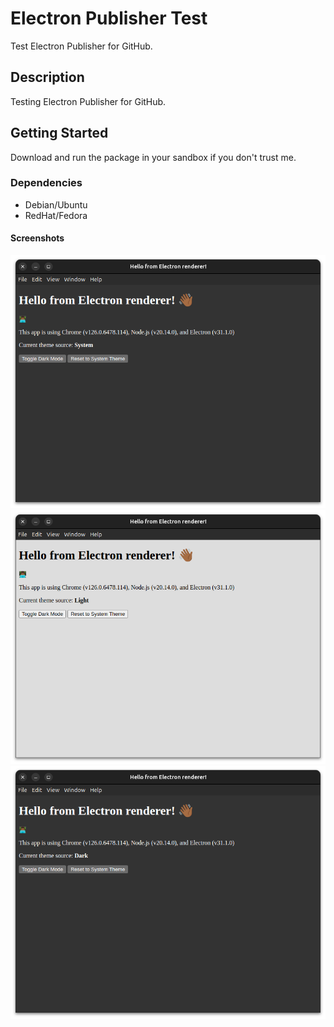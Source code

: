 # Electron Publisher Test

Test Electron Publisher for GitHub.

## Description

Testing Electron Publisher for GitHub.

## Getting Started

Download and run the package in your sandbox if you don't trust me.

### Dependencies

* Debian/Ubuntu
* RedHat/Fedora 

#### Screenshots 

![System Theme](images/screenshot_system.png)
![Light Theme](images/screenshot_light.png)
![Dark Theme](images/screenshot_dark.png)